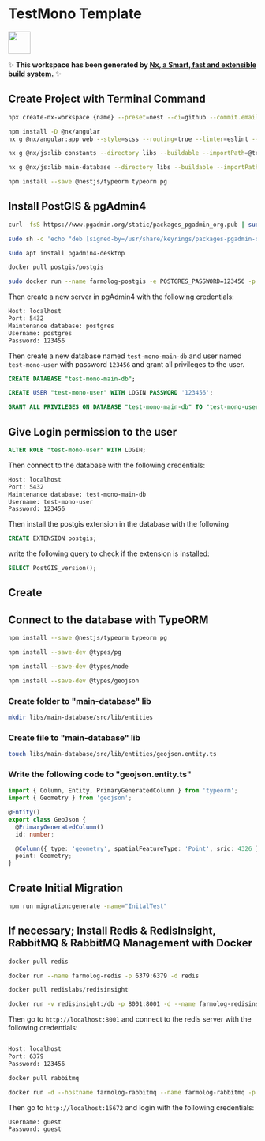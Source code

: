 # TestMono Template

<a alt="Nx logo" href="https://nx.dev" target="_blank" rel="noreferrer"><img src="https://raw.githubusercontent.com/nrwl/nx/master/images/nx-logo.png" width="45"></a>

✨ **This workspace has been generated by [Nx, a Smart, fast and extensible build system.](https://nx.dev)** ✨


## Create Project with Terminal Command
 

```bash
npx create-nx-workspace {name} --preset=nest --ci=github --commit.email={githubmail} --defaultBase=master --docker=true --name={workspaceName} --appName={api app name} --nxCloud=false
```

```bash
npm install -D @nx/angular
nx g @nx/angular:app web --style=scss --routing=true --linter=eslint --unitTestRunner=jest --e2eTestRunner=cypress --tags=scope:web,type:app --directory=apps --frontendProject={frontend app name}
```

```bash
nx g @nx/js:lib constants --directory libs --buildable --importPath=@test-mono/constants --tags=scope:constants,type:lib --unitTestRunner=none --linter=eslint
```

```bash
nx g @nx/js:lib main-database --directory libs --buildable --importPath=@test-mono/main-database
```

```bash
npm install --save @nestjs/typeorm typeorm pg
```


## Install PostGIS & pgAdmin4

```bash
curl -fsS https://www.pgadmin.org/static/packages_pgadmin_org.pub | sudo gpg --dearmor -o /usr/share/keyrings/packages-pgadmin-org.gpg
```

```bash
sudo sh -c 'echo "deb [signed-by=/usr/share/keyrings/packages-pgadmin-org.gpg] https://ftp.postgresql.org/pub/pgadmin/pgadmin4/apt/$(lsb_release -cs) pgadmin4 main" > /etc/apt/sources.list.d/pgadmin4.list && apt update'
```

```bash
sudo apt install pgadmin4-desktop
```

```bash
docker pull postgis/postgis
```

```bash
sudo docker run --name farmolog-postgis -e POSTGRES_PASSWORD=123456 -p 5432:5432 -d postgis/postgis
```

Then create a new server in pgAdmin4 with the following credentials:

```bash
Host: localhost
Port: 5432
Maintenance database: postgres
Username: postgres
Password: 123456
```

Then create a new database named `test-mono-main-db` and user named `test-mono-user` with password `123456` and grant all privileges to the user.
```sql
CREATE DATABASE "test-mono-main-db";
```

```sql
CREATE USER "test-mono-user" WITH LOGIN PASSWORD '123456';
```

```sql
GRANT ALL PRIVILEGES ON DATABASE "test-mono-main-db" TO "test-mono-user";
```
## Give Login permission to the user
```sql
ALTER ROLE "test-mono-user" WITH LOGIN;
```

Then connect to the database with the following credentials:

```bash
Host: localhost
Port: 5432
Maintenance database: test-mono-main-db
Username: test-mono-user
Password: 123456
```

Then install the postgis extension in the database with the following
```sql
CREATE EXTENSION postgis;
```

write the following query to check if the extension is installed:

```sql
SELECT PostGIS_version();
```

## Create 

## Connect to the database with TypeORM

```bash
npm install --save @nestjs/typeorm typeorm pg
```

```bash
npm install --save-dev @types/pg
```

```bash
npm install --save-dev @types/node
```

```bash
npm install --save-dev @types/geojson
```

### Create folder to "main-database" lib

```bash
mkdir libs/main-database/src/lib/entities
```

### Create file to "main-database" lib

```bash
touch libs/main-database/src/lib/entities/geojson.entity.ts
```

### Write the following code to "geojson.entity.ts"

```typescript
import { Column, Entity, PrimaryGeneratedColumn } from 'typeorm';
import { Geometry } from 'geojson';

@Entity()
export class GeoJson {
  @PrimaryGeneratedColumn()
  id: number;

  @Column({ type: 'geometry', spatialFeatureType: 'Point', srid: 4326 })
  point: Geometry;
}
```

## Create Initial Migration

```bash
npm run migration:generate -name="InitalTest"
```


## If necessary;  Install Redis & RedisInsight, RabbitMQ & RabbitMQ Management with Docker

```bash
docker pull redis
```

```bash
docker run --name farmolog-redis -p 6379:6379 -d redis
```

```bash
docker pull redislabs/redisinsight
```

```bash
docker run -v redisinsight:/db -p 8001:8001 -d --name farmolog-redisinsight redislabs/redisinsight
```

Then go to `http://localhost:8001` and connect to the redis server with the following credentials:

```bash

Host: localhost
Port: 6379
Password: 123456
```


```bash
docker pull rabbitmq
```

```bash
docker run -d --hostname farmolog-rabbitmq --name farmolog-rabbitmq -p 15672:15672 -p 5672:5672 rabbitmq:3-management
```

Then go to `http://localhost:15672` and login with the following credentials:

```bash
Username: guest
Password: guest
```

